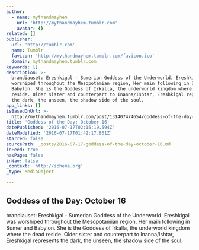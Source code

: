 ```yaml
---
author:
  - name: mythandmayhem
    url: 'http://mythandmayhem.tumblr.com'
    avatar: {}
related: []
publisher:
  url: 'http://tumblr.com'
  name: Tumblr
  favicon: 'http://mythandmayhem.tumblr.com/favicon.ico'
  domain: mythandmayhem.tumblr.com
keywords: []
description: >-
  brandiauset: Ereshkigal - Sumerian Goddess of the Underworld. Ereshkigal was
  worshiped throughout the Mesopotamian region, Her main following in Sumer and
  Babylon. She is the Goddess of Irkalla, the underworld kingdom where the dead
  reside. Older sister and counterpart to Inanna/Ishtar, Ereshkigal represents
  the dark, the unseen, the shadow side of the soul.
app_links: []
isBasedOnUrl: >-
  http://mythandmayhem.tumblr.com/post/131407474654/goddess-of-the-day-october-16
title: 'Goddess of the Day: October 16'
datePublished: '2016-07-17T02:15:19.594Z'
dateModified: '2016-07-17T01:42:17.861Z'
starred: false
sourcePath: _posts/2016-07-17-goddess-of-the-day-october-16.md
inFeed: true
hasPage: false
inNav: false
_context: 'http://schema.org'
_type: MediaObject

---
```

<article style=""><h1>Goddess of the Day: October 16</h1><p>brandiauset: Ereshkigal - Sumerian Goddess of the Underworld. Ereshkigal was worshiped throughout the Mesopotamian region, Her main following in Sumer and Babylon. She is the Goddess of Irkalla, the underworld kingdom where the dead reside. Older sister and counterpart to Inanna/Ishtar, Ereshkigal represents the dark, the unseen, the shadow side of the soul.</p></article>